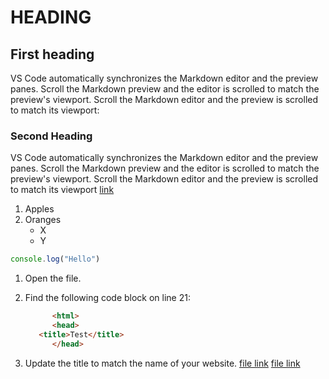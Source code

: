 # HEADING

## **First heading**

VS Code automatically synchronizes the Markdown editor and the preview panes. Scroll the Markdown preview and the editor is scrolled to match the preview's viewport. Scroll the Markdown editor and the preview is scrolled to match its viewport:

### Second Heading

VS Code automatically synchronizes the Markdown editor and the preview panes. Scroll the Markdown preview and the editor is scrolled to match the preview's viewport. Scroll the Markdown editor and the preview is scrolled to match its viewport
[link](https://code.visualstudio.com/docs/languages/markdown)

1. Apples
2. Oranges
    * X
    * Y

```javascript
console.log("Hello")
```

1. Open the file.
2. Find the following code block on line 21:

    ```html
          <html>
          <head>
       <title>Test</title>
          </head>
    ```

3. Update the title to match the name of your website.
 [file link](data.txt)
 [file link](./#ReadMe.md#First-Heading)
